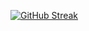 [![GitHub Streak](https://streak-stats.demolab.com?user=owo404&theme=dark&hide_current_streak=true&hide_longest_streak=true)](https://git.io/streak-stats)
